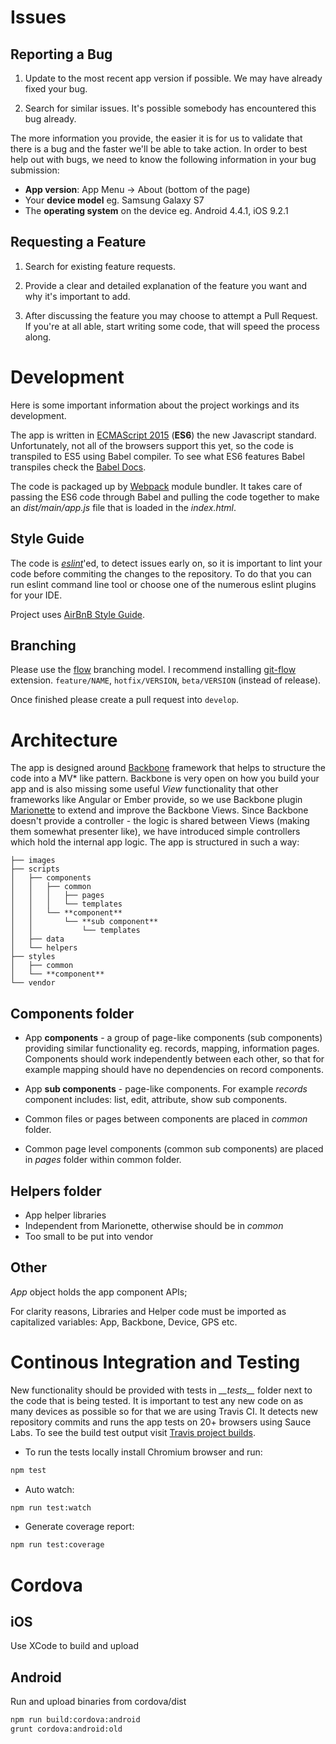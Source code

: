 # Issues


## Reporting a Bug
1. Update to the most recent app version if possible. We may have already
fixed your bug.

2. Search for similar issues. It's possible somebody has encountered
this bug already.

The more information you provide, the easier it is for us to validate that
there is a bug and the faster we'll be able to take action. In order to best help out with bugs, we need to know the following information in your bug submission:

* **App version**: App Menu -> About (bottom of the page)
* Your **device model** eg. Samsung Galaxy S7 
* The **operating system** on the device eg. Android 4.4.1, iOS 9.2.1


## Requesting a Feature

1. Search for existing feature requests.

2. Provide a clear and detailed explanation of the feature you want and why
it's important to add.

3. After discussing the feature you may choose to attempt a Pull Request. If
you're at all able, start writing some code, that will speed the process
along.


# Development

Here is some important information about the project workings and its development.

The app is written in [ECMAScript 2015](http://es6-features.org) (**ES6**) the 
new Javascript standard. Unfortunately, not all of the browsers support this yet,
so the code is transpiled to ES5 using Babel compiler. To see what ES6 features Babel
transpiles check the [Babel Docs](https://babeljs.io/docs/learn-es2015).

The code is packaged up by [Webpack](https://webpack.github.io) module bundler. It
takes care of passing the ES6 code through Babel and pulling the code together
to make an *dist/main/app.js* file that is loaded in the *index.html*.


## Style Guide

The code is *[eslint](http://eslint.org)*'ed, to detect issues early on, so it is 
important to lint your code before commiting the changes to the repository.
To do that you can run eslint command line tool or choose one of the numerous 
eslint plugins for your IDE.

Project uses [AirBnB Style Guide](https://github.com/airbnb/javascript).


## Branching

Please use the [flow](http://nvie.com/posts/a-successful-git-branching-model/)
 branching model. I recommend installing [git-flow](https://danielkummer.github.io/git-flow-cheatsheet/) extension.
`feature/NAME`, `hotfix/VERSION`, `beta/VERSION` (instead of release).

Once finished please create a pull request into `develop`.

# Architecture

The app is designed around [Backbone](backbone.org) framework that helps to 
structure the code
into a MV* like pattern. Backbone is very open on how you build your app and is also
missing some useful *View* functionality that other frameworks like Angular or Ember
provide, so we use Backbone plugin [Marionette](marionettejs.org) to extend and 
improve the Backbone Views. Since Backbone doesn't provide a controller - 
the logic is shared between Views (making them somewhat presenter like), 
we have introduced simple controllers which hold the internal app logic. 
The app is structured in such a way:  

```
├── images
├── scripts
│   ├── components
│   │   ├── common
│   │   │   ├── pages
│   │   │   └── templates
│   │   └── **component**
│   │       └── **sub component**
│   │           └── templates
│   ├── data
│   └── helpers
├── styles
│   ├── common
│   └── **component**
└── vendor
```

## Components folder

* App **components** - a group of page-like components (sub components) providing similar
 functionality eg. records, mapping, information pages. 
 Components should work independently between each other, so that for example mapping should
 have no dependencies on record components.

* App **sub components** - page-like components. For example *records* component 
includes: list, edit, attribute, show sub components.  

* Common files or pages between components are placed in *common* folder.

* Common page level components (common sub components) are placed in *pages* 
folder within common folder.


## Helpers folder

* App helper libraries
* Independent from Marionette, otherwise should be in *common*
* Too small to be put into vendor


## Other

*App* object holds the app component APIs;

For clarity reasons, Libraries and Helper code must be imported as capitalized 
variables: App, Backbone, Device, GPS etc.


# Continous Integration and Testing

New functionality should be provided with tests in *\_\_tests\_\_* folder next to the 
code that is being tested. It is important to test any new code on as many devices
as possible so for that we are using Travis CI. It detects new repository 
commits and runs the app tests on 20+ browsers using Sauce Labs. To see the build
test output visit [Travis project builds](https://travis-ci.org/NERC-CEH/irecord-app).

- To run the tests locally install Chromium browser and run:

```bash
npm test
```

- Auto watch:

```bash
npm run test:watch
```

- Generate coverage report:

```bash
npm run test:coverage
```

# Cordova

## iOS 

Use XCode to build and upload

## Android

Run and upload binaries from cordova/dist
```bash
npm run build:cordova:android
grunt cordova:android:old
```
